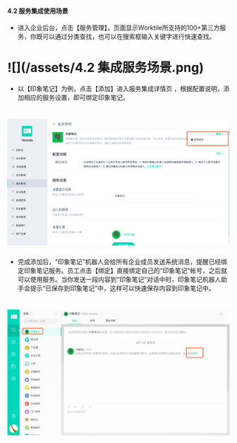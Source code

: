 #### 4.2 服务集成使用场景
* 进入企业后台，点击【服务管理】，页面显示Worktile所支持的100+第三方服务，你既可以通过分类查找，也可以在搜索框输入关键字进行快速查找。

# ![](/assets/4.2 集成服务场景.png)
* 以【印象笔记】为例，点击【添加】进入服务集成详情页 ，根据配置说明，添加相应的服务设置，即可绑定印象笔记。

# ![](/assets/4.2.1集成服务场景.png)

* 完成添加后，“印象笔记”机器人会给所有企业成员发送系统消息，提醒已经绑定印象笔记服务。员工点击【绑定】直接绑定自己的“印象笔记”帐号，之后就可以使用服务。当你发送一段内容到“印象笔记”对话中时，印象笔记机器人助手会提示“已保存到印象笔记”中，这样可以快速保存内容到印象笔记中。

# ![](/assets/4.2.2集成服务场景.png)